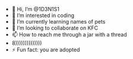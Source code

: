 - 👋 Hi, I’m @1D3N1S1
- 👀 I’m interested in coding
- 🌱 I’m currently learning names of pets
- 💞️ I’m looking to collaborate on KFC
- 📫 How to reach me through a jar with a thread
- 8))))))))))))))
- ⚡ Fun fact: you are adopted

<!---
1D3N1S1/1D3N1S1 is a ✨ special ✨ repository because its `README.md` (this file) appears on your GitHub profile.
You can click the Preview link to take a look at your changes.
--->
